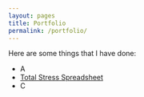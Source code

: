```yaml
---
layout: pages
title: Portfolio
permalink: /portfolio/
---
```


Here are some things that I have done:

<ul>
  <li>A</li>
  <li><a href="/portfolio/tss/">Total Stress Spreadsheet</a></li>
  <li>C</li>
</ul>
